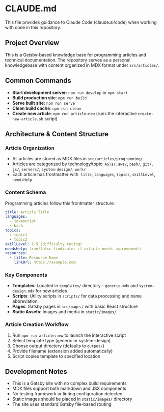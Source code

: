 # CLAUDE.md

This file provides guidance to Claude Code (claude.ai/code) when working with code in this repository.

## Project Overview

This is a Gatsby-based knowledge base for programming articles and technical documentation. The repository serves as a personal knowledgebase with content organized in MDX format under `src/articles/`.

## Common Commands

- **Start development server**: `npm run develop` or `npm start`
- **Build production site**: `npm run build`
- **Serve built site**: `npm run serve`
- **Clean build cache**: `npm run clean`
- **Create new article**: `npm run article:new` (runs the interactive `create-new-article.sh` script)

## Architecture & Content Structure

### Article Organization
- All articles are stored as MDX files in `src/articles/programming/`
- Articles are categorized by technology/topic: `ASTs/`, `aws/`, `bash/`, `git/`, `js/`, `servers/`, `system-design/`, `work/`
- Each article has frontmatter with: `title`, `languages`, `topics`, `skillLevel`, `needsHelp`

### Content Schema
Programming articles follow this frontmatter structure:
```yaml
title: Article Title
languages:
  - javascript
  - bash
topics:
  - topic1
  - topic2
skillLevel: 1-5 (difficulty rating)
needsHelp: true/false (indicates if article needs improvement)
resources:
  - title: Resource Name
    linkUrl: https://example.com
```

### Key Components
- **Templates**: Located in `templates/` directory - `generic.mdx` and `system-design.mdx` for new articles
- **Scripts**: Utility scripts in `scripts/` for data processing and name abbreviation
- **Pages**: Gatsby pages in `src/pages/` with basic React structure
- **Static Assets**: Images and media in `static/images/`

### Article Creation Workflow
1. Run `npm run article:new` to launch the interactive script
2. Select template type (generic or system-design)
3. Choose output directory (defaults to `output/`)
4. Provide filename (extension added automatically)
5. Script copies template to specified location

## Development Notes

- This is a Gatsby site with no complex build requirements
- MDX files support both markdown and JSX components
- No testing framework or linting configuration detected
- Static images should be placed in `static/images/` directory
- The site uses standard Gatsby file-based routing